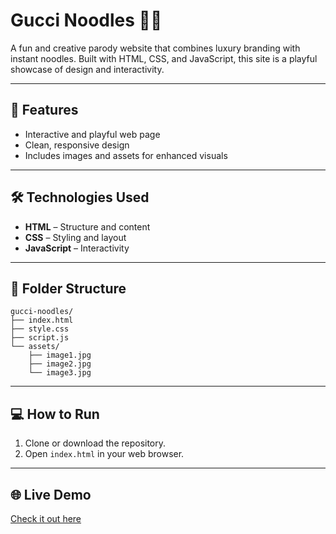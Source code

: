 # Gucci Noodles 🍜✨

A fun and creative parody website that combines luxury branding with instant noodles. Built with HTML, CSS, and JavaScript, this site is a playful showcase of design and interactivity.

---

## 🚀 Features

* Interactive and playful web page
* Clean, responsive design
* Includes images and assets for enhanced visuals

---

## 🛠 Technologies Used

* **HTML** – Structure and content
* **CSS** – Styling and layout
* **JavaScript** – Interactivity

---

## 📁 Folder Structure

```
gucci-noodles/
├── index.html
├── style.css
├── script.js
└── assets/
    ├── image1.jpg
    ├── image2.jpg
    └── image3.jpg
```

---

## 💻 How to Run

1. Clone or download the repository.
2. Open `index.html` in your web browser.

---

## 🌐 Live Demo

[Check it out here](https://gucci-noodles.vercel.app/)
